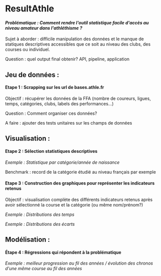# ResultAthle

#### *Problématique : Comment rendre l'outil statistique facile d'accès au niveau amateur dans l'athléthisme ?*

Sujet à aborder : difficile manipulation des données et le manque de statiques descriptives accessibles que ce soit au niveau des clubs, des courses ou individuel.

Question : quel output final obtenir? API, pipeline, application

## Jeu de données :

#### Etape 1 : Scrapping sur les url de bases.athle.fr

Objectif : récupérer les données de la FFA (nombre de coureurs, ligues, temps, catégories, clubs, labels des performances...)

Question : Comment organiser ces données?

A faire : ajouter des tests unitaires sur les champs de données

## Visualisation :

#### Etape 2 : Sélection statistiques descriptives

*Exemple : Statistique par catégorie/année de naissance*

Benchmark : record de la catégorie étudié au niveau français par exemple

#### Etape 3 : Construction des graphiques pour représenter les indicateurs retenus

Objectif : visualisation complète des différents indicateurs retenus après avoir sélectionné la course et la catégorie (ou même nom/prénom?)

*Exemple : Distributions des temps*

*Exemple : Distributions des écarts*

## Modélisation :

#### Étape 4 : Régressions qui répondent à la problématique

*Exemple : meilleur progression au fil des années / évolution des chronos d'une même course au fil des années*
